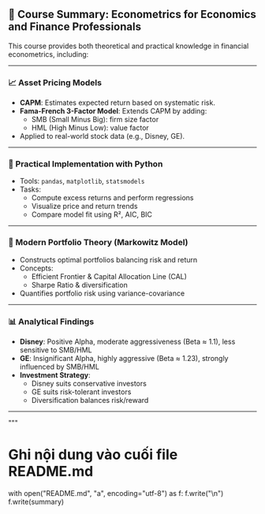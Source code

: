 
## 📘 Course Summary: Econometrics for Economics and Finance Professionals

This course provides both theoretical and practical knowledge in financial econometrics, including:

---

### 📈 Asset Pricing Models
- **CAPM**: Estimates expected return based on systematic risk.
- **Fama-French 3-Factor Model**: Extends CAPM by adding:
  - SMB (Small Minus Big): firm size factor
  - HML (High Minus Low): value factor
- Applied to real-world stock data (e.g., Disney, GE).

---

### 🐍 Practical Implementation with Python
- Tools: `pandas`, `matplotlib`, `statsmodels`
- Tasks:
  - Compute excess returns and perform regressions
  - Visualize price and return trends
  - Compare model fit using R², AIC, BIC

---

### 💼 Modern Portfolio Theory (Markowitz Model)
- Constructs optimal portfolios balancing risk and return
- Concepts:
  - Efficient Frontier & Capital Allocation Line (CAL)
  - Sharpe Ratio & diversification
- Quantifies portfolio risk using variance-covariance

---

### 📊 Analytical Findings
- **Disney**: Positive Alpha, moderate aggressiveness (Beta ≈ 1.1), less sensitive to SMB/HML
- **GE**: Insignificant Alpha, highly aggressive (Beta ≈ 1.23), strongly influenced by SMB/HML
- **Investment Strategy**:
  - Disney suits conservative investors
  - GE suits risk-tolerant investors
  - Diversification balances risk/reward

---
"""

# Ghi nội dung vào cuối file README.md
with open("README.md", "a", encoding="utf-8") as f:
    f.write("\n")
    f.write(summary)

